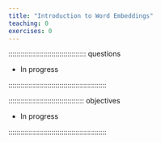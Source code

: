 ```yaml
---
title: "Introduction to Word Embeddings"
teaching: 0
exercises: 0
---
```


:::::::::::::::::::::::::::::::::::::: questions 

- In progress

::::::::::::::::::::::::::::::::::::::::::::::::

::::::::::::::::::::::::::::::::::::: objectives

- In progress

::::::::::::::::::::::::::::::::::::::::::::::::
